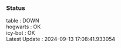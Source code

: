 ### Status


table : DOWN  
hogwarts : OK  
icy-bot : OK  
Latest Update : 2024-09-13 17:08:41.933054
